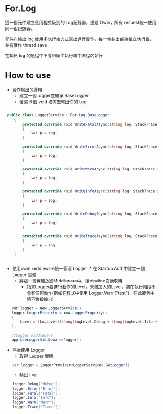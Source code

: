 # For.Log
這一個元件建立應用程式級別的 Log記錄器，透過 Owin，所有 request統一使用同一個記錄器。

元件在輸出 log 使用多執行緒方式寫出進行實作，每一條輸出都為獨立執行緒，並有實作 thread save

在輸出 log 的過程中不會阻斷主執行緒中流程的執行

# How to use

* 實作輸出的邏輯
  * 建立一個Logger並繼承 BaseLogger
  * 覆寫 6 個 void 如何去輸出你的 Log
```C#

 public class LoggerService : For.Log.BaseLogger
    {
        protected override void WriteFatalAsync(string log, StackTrace stackTrace, string envStackTrace)
        {
            var p = log;
        }

        protected override void WriteErrorAsync(string log, StackTrace stackTrace, string envStackTrace)
        {
            var p = log;
        }

        protected override void WriteWarnAsync(string log, StackTrace stackTrace, string envStackTrace)
        {
            var p = log;
        }

        protected override void WriteInfoAsync(string log, StackTrace stackTrace, string envStackTrace)
        {
            var p = log;
        }

        protected override void WriteDebugAsync(string log, StackTrace stackTrace, string envStackTrace)
        {
            var p = log;
        }

        protected override void WriteTraceAsync(string log, StackTrace stackTrace, string envStackTrace)
        {
            var p = log;
        }
    }
    
```
* 使用owin middleware統一管理 Logger
  * 在 Startup.Auth中建立一個 Logger 實體
  * 將這一個實體放進Middleware中，讓pipeline自動取用
    * 指定Logger要進行動作的Level，未被加入的Level，將在執行階段不會有任何動作(例如在程式中使用 Logger.Warn("test")，在此範例中將不會被輸出)
```C#
   var logger = new LoggerService();
   logger.LoggerProperty = new LoggerProperty()
   {
       Level = (LogLevel)((long)LogLevel.Debug + (long)LogLevel.Info + (long)LogLevel.Error)
   };

   //Logger Middleware
   app.UseLoggerMiddleware(logger);
```

* 開始使用 Logger
  * 取得 Logger 實體
  ```C#
  var logger = LoggerProvider<LoggerService>.GetLogger()
  ```
  * 輸出 Log
  ```C#
  logger.Debug("debug");
  logger.Error("Error");
  logger.Fatal("Fatal");
  logger.Info("Info");
  logger.Warn("Warn");
  logger.Trace("Trace");
  ```
